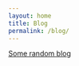 ```yaml
---
layout: home
title: Blog
permalink: /blog/
---
```


<a href = "http://randomest.blogspot.com/"> Some random blog </a>